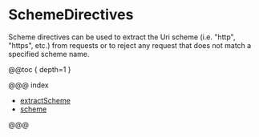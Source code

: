 <a id="schemedirectives-java"></a>
# SchemeDirectives

Scheme directives can be used to extract the Uri scheme (i.e. "http", "https", etc.)
from requests or to reject any request that does not match a specified scheme name.

@@toc { depth=1 }

@@@ index

* [extractScheme](extractScheme.md)
* [scheme](scheme.md)

@@@